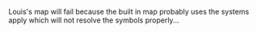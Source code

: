 Louis's map will fail because the built in map probably uses the systems apply which will not resolve the symbols properly...